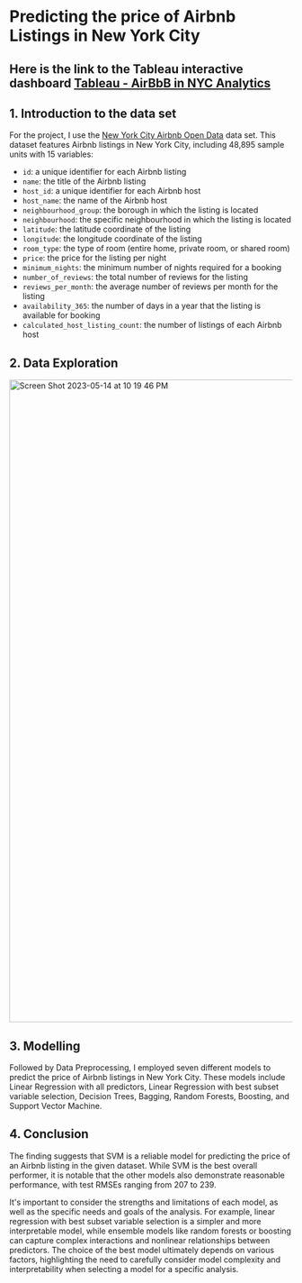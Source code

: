 # Predicting the price of Airbnb Listings in New York City
## Here is the link to the Tableau interactive dashboard [Tableau - AirBbB in NYC Analytics](https://public.tableau.com/app/profile/nguyen.ho2733/viz/Airbnb_16840158070070/Dashboard3)

## 1. Introduction to the data set

For the project, I use the [New York City Airbnb Open Data](https://www.kaggle.com/datasets/dgomonov/new-york-city-airbnb-open-data) data set. This dataset features Airbnb listings in New York City, including 48,895 sample units with 15 variables:

- `id`: a unique identifier for each Airbnb listing
- `name`: the title of the Airbnb listing
- `host_id`: a unique identifier for each Airbnb host
- `host_name`: the name of the Airbnb host
- `neighbourhood_group`: the borough in which the listing is located 
- `neighbourhood`: the specific neighbourhood in which the listing is located 
- `latitude`: the latitude coordinate of the listing
- `longitude`: the longitude coordinate of the listing
- `room_type`: the type of room (entire home, private room, or shared room)
- `price`: the price for the listing per night
- `minimum_nights`: the minimum number of nights required for a booking 
- `number_of_reviews`: the total number of reviews for the listing
- `reviews_per_month`: the average number of reviews per month for the listing 
- `availability_365`: the number of days in a year that the listing is available for booking 
- `calculated_host_listing_count`: the number of listings of each Airbnb host

## 2. Data Exploration
<img width="1141" alt="Screen Shot 2023-05-14 at 10 19 46 PM" src="https://github.com/ChloeHo12/New-York-City-Airbnb-Price-Prediction/assets/98048503/4f2a70cc-ce0d-4338-b941-1852f40e9bd5">


## 3. Modelling
Followed by Data Preprocessing, I employed seven different models to predict the price of Airbnb listings in New York City. These models include Linear Regression with all predictors, Linear Regression with best subset variable selection, Decision Trees, Bagging, Random Forests, Boosting, and Support Vector Machine. 

## 4. Conclusion

The finding suggests that SVM is a reliable model for predicting the price of an Airbnb listing in the given dataset.
While SVM is the best overall performer, it is notable that the other models also demonstrate reasonable performance, with test RMSEs ranging from 207 to 239. 

It's important to consider the strengths and limitations of each model, as well as the specific needs and goals of the analysis. For example, linear regression with best subset variable selection is a simpler and more interpretable model, while ensemble models like random forests or boosting can capture complex interactions and nonlinear relationships between predictors. The choice of the best model ultimately depends on various factors, highlighting the need to carefully consider model complexity and interpretability when selecting a model for a specific analysis.
